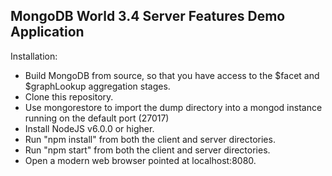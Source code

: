 ## MongoDB World 3.4 Server Features Demo Application

Installation:
- Build MongoDB from source, so that you have access to the $facet and $graphLookup aggregation stages.
- Clone this repository.
- Use mongorestore to import the dump directory into a mongod instance running on the default port (27017)
- Install NodeJS v6.0.0 or higher.
- Run "npm install" from both the client and server directories.
- Run "npm start" from both the client and server directories.
- Open a modern web browser pointed at localhost:8080.
